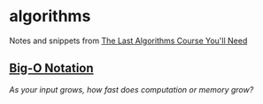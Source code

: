 # algorithms

Notes and snippets from [The Last Algorithms Course You'll Need](https://frontendmasters.com/courses/algorithms/)

## [Big-O Notation](./big-o/readme.md)
_As your input grows, how fast does computation or memory grow?_